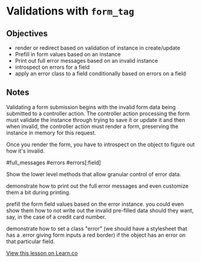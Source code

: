 # Validations with `form_tag`

## Objectives

- render or redirect based on validation of instance in create/update
- Prefill in form values based on an instance
- Print out full error messages based on an invalid instance
- introspect on errors for a field
- apply an error class to a field conditionally based on errors on a field

## Notes

Validating a form submission begins with the invalid form data being submitted to a controller action. The controller action processing the form must validate the instance through trying to save it or update it and then when invalid, the controller action must render a form, preserving the instance in memory for this request.

Once you render the form, you have to introspect on the object to figure out how it's invalid.

#full_messages
#errors
#errors[:field]

Show the lower level methods that allow granular control of error data.

demonstrate how to print out the full error messages and even customize them a bit during printing.

prefill the form field values based on the error instance. you could even show them how to not write out the invalid pre-filled data should they want, say, in the case of a credit card number.

demonstrate how to set a class "error" (we should have a stylesheet that has a .error giving form inputs a red border) if the object has an error on that particular field.

<a href='https://learn.co/lessons/validations-with-form_tag-rails' data-visibility='hidden'>View this lesson on Learn.co</a>
